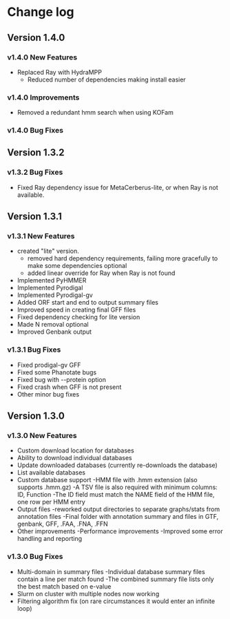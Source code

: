 # Change log

## Version 1.4.0

### v1.4.0 New Features

- Replaced Ray with HydraMPP
  - Reduced number of dependencies making install easier

### v1.4.0 Improvements

- Removed a redundant hmm search when using KOFam

### v1.4.0 Bug Fixes


## Version 1.3.2

### v1.3.2 Bug Fixes

- Fixed Ray dependency issue for MetaCerberus-lite, or when Ray is not available.

## Version 1.3.1

### v1.3.1 New Features

- created "lite" version.
  - removed hard dependency requirements, failing more gracefully to make some dependencies optional
  - added linear override for Ray when Ray is not found
- Implemented PyHMMER
- Implemented Pyrodigal
- Implemented Pyrodigal-gv
- Added ORF start and end to output summary files
- Improved speed in creating final GFF files
- Fixed dependency checking for lite version
- Made N removal optional
- Improved Genbank output

### v1.3.1 Bug Fixes

- Fixed prodigal-gv GFF
- Fixed some Phanotate bugs
- Fixed bug with --protein option
- Fixed crash when GFF is not present
- Other minor bug fixes

## Version 1.3.0

### v1.3.0 New Features

- Custom download location for databases
- Ability to download individual databases
- Update downloaded databases (currently re-downloads the database)
- List available databases
- Custom database support
  -HMM file with .hmm extension (also supports .hmm.gz)
  -A TSV file is also required with minimum columns: ID, Function
  -The ID field must match the NAME field of the HMM file, one row per HMM entry
- Output files
  -reworked output directories to separate graphs/stats from annotation files
  -Final folder with annotation summary and files in GTF, genbank, GFF, .FAA, .FNA, .FFN
- Other improvements
  -Performance improvements
  -Improved some error handling and reporting

### v1.3.0 Bug Fixes

- Multi-domain in summary files
  -Individual database summary files contain a line per match found
  -The combined summary file lists only the best match based on e-value
- Slurm on cluster with multiple nodes now working
- Filtering algorithm fix (on rare circumstances it would enter an infinite loop)
